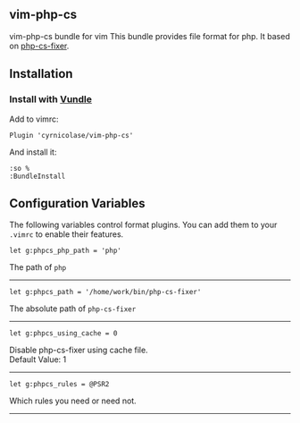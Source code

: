 ## vim-php-cs
vim-php-cs bundle for vim
This bundle provides file format for php. It based on [php-cs-fixer](https://github.com/FriendsOfPHP/PHP-CS-Fixer).


## Installation
### Install with [Vundle](https://github.com/gmarik/vundle)

Add to vimrc:
```
Plugin 'cyrnicolase/vim-php-cs'
```

And install it:
```
:so %
:BundleInstall
```


## Configuration Variables
The following variables control format plugins. You can add them to your `.vimrc` to enable their features.

```
let g:phpcs_php_path = 'php'
```
The path of `php`

-------------------------

```
let g:phpcs_path = '/home/work/bin/php-cs-fixer'
```
The absolute path of `php-cs-fixer`

-------------------------

```
let g:phpcs_using_cache = 0
```
Disable php-cs-fixer using cache file.<br />
Default Value: 1

-------------------------

```
let g:phpcs_rules = @PSR2
```
Which rules you need or need not.

-------------------------
